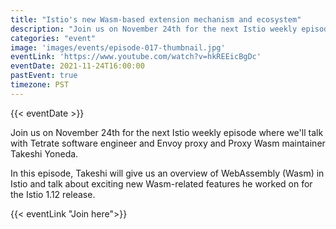 ```yaml
---
title: "Istio's new Wasm-based extension mechanism and ecosystem"
description: "Join us on November 24th for the next Istio weekly episode where we'll talk with Tetrate software engineer."
categories: "event"
image: 'images/events/episode-017-thumbnail.jpg'
eventLink: 'https://www.youtube.com/watch?v=hkREEicBgDc'
eventDate: 2021-11-24T16:00:00
pastEvent: true
timezone: PST
---
```


{{< eventDate >}}

Join us on November 24th for the next Istio weekly episode where we'll talk with Tetrate software engineer and Envoy proxy and Proxy Wasm maintainer Takeshi Yoneda.

In this episode, Takeshi will give us an overview of WebAssembly (Wasm) in Istio and talk about exciting new Wasm-related features he worked on for the Istio 1.12 release.

{{< eventLink "Join here">}}
